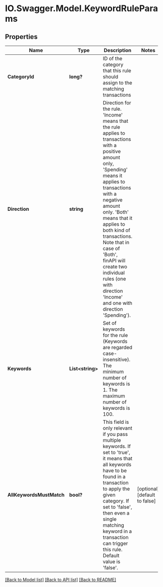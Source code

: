 # IO.Swagger.Model.KeywordRuleParams
## Properties

Name | Type | Description | Notes
------------ | ------------- | ------------- | -------------
**CategoryId** | **long?** | ID of the category that this rule should assign to the matching transactions | 
**Direction** | **string** | Direction for the rule. &#39;Income&#39; means that the rule applies to transactions with a positive amount only, &#39;Spending&#39; means it applies to transactions with a negative amount only. &#39;Both&#39; means that it applies to both kind of transactions. Note that in case of &#39;Both&#39;, finAPI will create two individual rules (one with direction &#39;Income&#39; and one with direction &#39;Spending&#39;). | 
**Keywords** | **List&lt;string&gt;** | Set of keywords for the rule (Keywords are regarded case-insensitive). The minimum number of keywords is 1. The maximum number of keywords is 100. | 
**AllKeywordsMustMatch** | **bool?** | This field is only relevant if you pass multiple keywords. If set to &#39;true&#39;, it means that all keywords have to be found in a transaction to apply the given category. If set to &#39;false&#39;, then even a single matching keyword in a transaction can trigger this rule. Default value is &#39;false&#39;. | [optional] [default to false]

[[Back to Model list]](../README.md#documentation-for-models) [[Back to API list]](../README.md#documentation-for-api-endpoints) [[Back to README]](../README.md)

